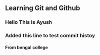 
## Learning Git and Github
### Hello This is Ayush
### Added this line to test commit histoy
#### From bengal college
